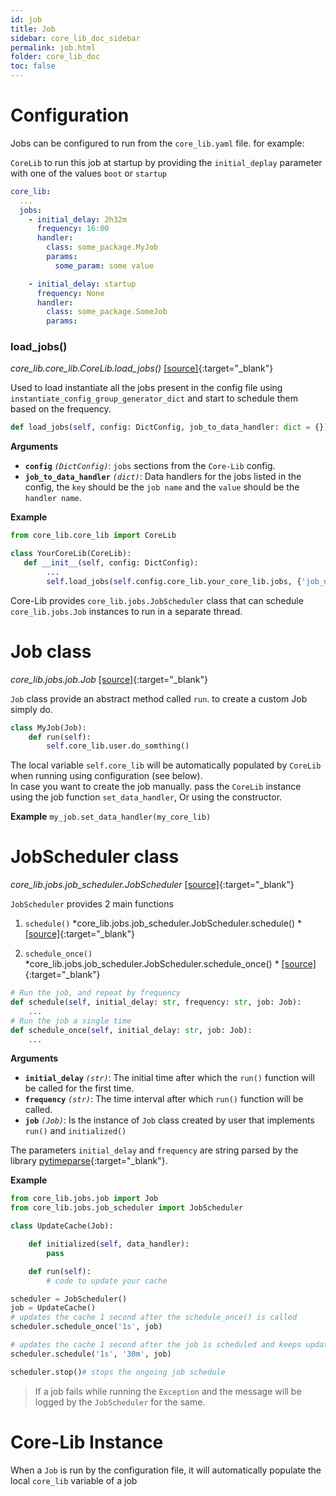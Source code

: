 ```yaml
---
id: job
title: Job
sidebar: core_lib_doc_sidebar
permalink: job.html
folder: core_lib_doc
toc: false
---
```




# Configuration 

Jobs can be configured to run from the `core_lib.yaml` file. for example: 

`CoreLib` to run this job at startup by providing the `initial_deplay` parameter with one of the values `boot` or `startup` 

```yaml
core_lib:
  ...
  jobs:
    - initial_delay: 2h32m
      frequency: 16:00
      handler:
        class: some_package.MyJob
        params:
          some_param: some value

    - initial_delay: startup
      frequency: None
      handler:
        class: some_package.SomeJob
        params:
```



### load_jobs()

*core_lib.core_lib.CoreLib.load_jobs()* [[source]](https://github.com/shay-te/core-lib/blob/master/core_lib/core_lib.py#L26){:target="_blank"}

Used to load instantiate all the jobs present in the config file using `instantiate_config_group_generator_dict` and start to schedule them based on the frequency.

```python
def load_jobs(self, config: DictConfig, job_to_data_handler: dict = {}):
```

**Arguments**

- **`config`** *`(DictConfig)`*: `jobs` sections from the `Core-Lib` config.
- **`job_to_data_handler`** *`(dict)`*: Data handlers for the jobs listed in the config, the `key` should be the `job name` and the `value` should be the `handler name`.

**Example**

```python
from core_lib.core_lib import CoreLib

class YourCoreLib(CoreLib):
   def __init__(self, config: DictConfig):
        ...
        self.load_jobs(self.config.core_lib.your_core_lib.jobs, {'job_name': self,...})
```





Core-Lib provides `core_lib.jobs.JobScheduler` class that can schedule `core_lib.jobs.Job` instances to run in a separate thread.

# Job class

*core_lib.jobs.job.Job* [[source]](https://github.com/shay-te/core-lib/blob/master/core_lib/jobs/job.py#L4){:target="_blank"}

`Job` class provide an abstract method called `run`. to create a custom Job simply do.

```python
class MyJob(Job):
    def run(self):
        self.core_lib.user.do_somthing()
```

The local variable `self.core_lib` will be automatically populated by `CoreLib` when running using configuration (see below).    
In case you want to create the job manually. pass the `CoreLib` instance using the job function `set_data_handler`, Or using the constructor.

**Example**
`my_job.set_data_handler(my_core_lib)` 


# JobScheduler class

*core_lib.jobs.job_scheduler.JobScheduler* [[source]](https://github.com/shay-te/core-lib/blob/master/core_lib/jobs/job_scheduler.py#L10){:target="_blank"}

`JobScheduler` provides 2 main functions 

1. `schedule()` 
*core_lib.jobs.job_scheduler.JobScheduler.schedule() * [[source]](https://github.com/shay-te/core-lib/blob/master/core_lib/jobs/job_scheduler.py#L22){:target="_blank"}

2. `schedule_once()` 
*core_lib.jobs.job_scheduler.JobScheduler.schedule_once() * [[source]](https://github.com/shay-te/core-lib/blob/master/core_lib/jobs/job_scheduler.py#L27){:target="_blank"}

````python
# Run the job, and repeat by frequency
def schedule(self, initial_delay: str, frequency: str, job: Job):
    ...
# Run the job a single time
def schedule_once(self, initial_delay: str, job: Job):
    ... 
````

**Arguments**

- **`initial_delay`** *`(str)`*: The initial time after which the `run()` function will be called for the first time.
- **`frequency`** *`(str)`*: The time interval after which `run()` function will be called.
- **`job`** *`(Job)`*: Is the instance of `Job` class created by user that implements `run()` and `initialized()`

The parameters `initial_delay` and `frequency` are string parsed by the library [pytimeparse](https://github.com/wroberts/pytimeparse){:target="_blank"}.

**Example**
```python
from core_lib.jobs.job import Job
from core_lib.jobs.job_scheduler import JobScheduler

class UpdateCache(Job):

    def initialized(self, data_handler):
        pass

    def run(self):
        # code to update your cache

scheduler = JobScheduler()
job = UpdateCache()
# updates the cache 1 second after the schedule_once() is called
scheduler.schedule_once('1s', job)

# updates the cache 1 second after the job is scheduled and keeps updating every 30 minutes until stop() is called.
scheduler.schedule('1s', '30m', job) 

scheduler.stop()# stops the ongoing job schedule 
```
>If a job fails while running the `Exception` and the message will be logged by the `JobScheduler` for the same.



# Core-Lib Instance

When a `Job` is run by the configuration file, it will automatically populate the local `core_lib` variable of a job 